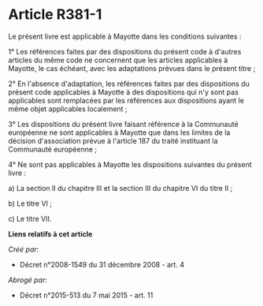 # Article R381-1

Le présent livre est applicable à Mayotte dans les conditions suivantes : 

1° Les références faites par des dispositions du présent code à d'autres articles du même code ne concernent que les articles
applicables à Mayotte, le cas échéant, avec les adaptations prévues dans le présent titre ; 

2° En l'absence d'adaptation, les références faites par des dispositions du présent code applicables à Mayotte à des
dispositions qui n'y sont pas applicables sont remplacées par les références aux dispositions ayant le même objet applicables
localement ; 

3° Les dispositions du présent livre faisant référence à la Communauté européenne ne sont applicables à Mayotte que dans les
limites de la décision d'association prévue à l'article 187 du traité instituant la Communauté européenne ; 

4° Ne sont pas applicables à Mayotte les dispositions suivantes du présent livre : 

a) La section II du chapitre III et la section III du chapitre VI du titre II ; 

b) Le titre VI ; 

c) Le titre VII.

**Liens relatifs à cet article**

_Créé par_:

  - Décret n°2008-1549 du 31 décembre 2008 - art. 4

_Abrogé par_:

  - Décret n°2015-513 du 7 mai 2015 - art. 11
